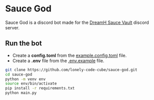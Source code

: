 # Sauce God

Sauce God is a discord bot made for the [DreamH Sauce Vault](https://discord.gg/zkXTRqgQFT) discord server.

## Run the bot

- Create a **config.toml** from the [example.config.toml](./example.config.toml) file.
- Create a **.env** file from the [.env.example](./.env.example) file.

```sh
git clone https://github.com/lonely-code-cube/sauce-god.git
cd sauce-god
python -m venv env
source env/bin/activate
pip install -r requirements.txt
python main.py
```